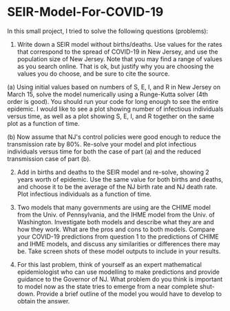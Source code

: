 # SEIR-Model-For-COVID-19

In this small project, I tried to solve the following questions (problems):

1. Write down a SEIR model without births/deaths.  Use values for the rates that correspond to the spread of COVID-19 in New Jersey, and use the population size of New Jersey. Note that you may find a range of values as you search online. That is ok, but justify why you are choosing the values you do choose, and be sure to cite the source.

(a) Using initial values based on numbers of S, E, I, and R in New Jersey on March 15, solve the model numerically using a Runge-Kutta solver (4th order is good). You should run your code for long enough to see the entire epidemic. I would like to see a plot showing number of infectious individuals versus time, as well as a plot showing S, E, I, and R together on the same plot as a function of time.

(b) Now assume that NJ's control policies were good enough to reduce the transmission rate by 80%. Re-solve your model and plot infectious individuals versus time for both the case of part (a) and the reduced transmission case of part (b).

2. Add in births and deaths to the SEIR model and re-solve, showing 2 years worth of epidemic. Use the same value for both births and deaths, and choose it to be the average of the NJ birth rate and NJ death rate. Plot infectious individuals as a function of time.

3. Two models that many governments are using are the CHIME model from the Univ. of Pennsylvania, and the IHME model from the Univ. of Washington. Investigate both models and describe what they are and how they work. What are the pros and cons to both models. Compare your COVID-19 predictions from question 1 to the predictions of CHIME and IHME models, and discuss any similarities or differences there may be. Take screen shots of these model outputs to include in your results.

4. For this last problem, think of yourself as an expert mathematical epidemiologist who can use modelling to make predictions and provide guidance to the Governor of NJ. What problem do you think is important to model now as the state tries to emerge from a near complete shut-down. Provide a brief outline of the model you would have to develop to obtain the answer.
